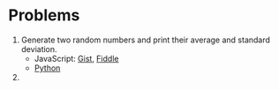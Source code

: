 # Problems

1. Generate two random numbers and print their average and standard deviation.
    - JavaScript: [Gist](https://gist.github.com/mjhea0/6599815), [Fiddle](http://jsfiddle.net/mjhea0/JWQ68/)
    - [Python](https://gist.github.com/mjhea0/6600252)
2. 